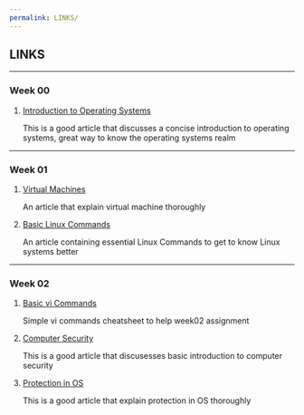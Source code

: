 ```yaml
---
permalink: LINKS/
---
```


## LINKS
___
### Week 00

1. [Introduction to Operating Systems](https://eng.libretexts.org/Courses/Delta_College/Introduction_to_Operating_Systems/02%3A_The_Basics_-_An_Overview/2.01%3A_Introduction_to_Operating_Systems)

    This is a good article that discusses a concise introduction to operating systems, great way to know the operating systems realm

___
### Week 01

1. [Virtual Machines](https://www.ibm.com/topics/virtual-machines)

    An article that explain virtual machine thoroughly

2. [Basic Linux Commands](https://www.hostinger.com/tutorials/linux-commands)

    An article containing essential Linux Commands to get to know Linux systems better

___
### Week 02

1. [Basic vi Commands](https://www.cs.colostate.edu/helpdocs/vi.html)

    Simple vi commands cheatsheet to help week02 assignment

2. [Computer Security](https://bootcamp.berkeley.edu/blog/what-is-computer-security/)

    This is a good article that discusesses basic introduction to computer security

3. [Protection in OS](https://www.geeksforgeeks.org/protection-in-os-domain-of-protection-association-authentication/) 

    This is a good article that explain protection in OS thoroughly
    
